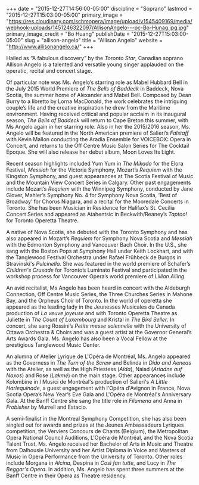 +++
date = "2015-12-27T14:56:00-05:00"
discipline = "Soprano"
lastmod = "2015-12-27T15:03:00-05:00"
primary_image = "https://res.cloudinary.com/schmopera/image/upload/v1545409169/media/webhook-uploads/1451246322097/AllisonAngelo---pc-Bo-Hunag.jpg.jpg"
primary_image_credit = "Bo Huang"
publishDate = "2015-12-27T15:03:00-05:00"
slug = "allison-angelo"
title = "Allison Angelo"
website = "http://www.allisonangelo.ca/"
+++

Hailed as “A fabulous discovery” by the *Toronto Star*, Canadian soprano Allison Angelo is a talented and versatile young singer applauded on the operatic, recital and concert stage.

Of particular note was Ms. Angelo’s starring role as Mabel Hubbard Bell in the July 2015 World Premiere of *The Bells of Baddeck* in Baddeck, Nova Scotia, the summer home of Alexander and Mabel Bell. Composed by Dean Burry to a libretto by Lorna MacDonald, the work celebrates the intriguing couple’s life and the creative inspiration he drew from the Maritime environment. Having received critical and popular acclaim in its inaugural season, *The Bells of Baddeck* will return to Cape Breton this summer, with Ms Angelo again in her starring role. Also in her the 2015/2016 season, Ms. Angelo will be featured in the North American premiere of Salieri’s *Falstaff* with Kevin Mallon conducting the Aradia Ensemble for VOICEBOX: Opera in Concert, and returns to the Off Centre Music Salon Series for The Cocktail Epoque. She will also release her debut album, Moon Loves Its Light.

Recent season highlights included Yum Yum in *The Mikado* for the Elora Festival, *Messiah* for the Victoria Symphony, Mozart’s *Requiem* with the Kingston Symphony, and guest appearances at The Scotia Festival of Music and the Mountain View Concert Series in Calgary. Other past engagements include Mozart’s *Requiem* with the Winnipeg Symphony, conducted by Jane Glover, Mahler’s Symphony No. 4 for Symphony Nova Scotia, ‘Best of Broadway’ for Chorus Niagara, and a recital for the Mooredale Concerts in Toronto. She has been Musician in Residence for Halifax’s St. Cecilia Concert Series and appeared as Atahentsic in Beckwith/Reaney’s *Taptoo!* for Toronto Operetta Theatre.

A native of Nova Scotia, she debuted with the Toronto Symphony and has also appeared in Mozart’s *Requiem* for Symphony Nova Scotia and *Messiah* with the Edmonton Symphony and Vancouver Bach Choir. In the U.S., she sang with the Boston Pops at Symphony Hall under Keith Lockhart, and with the Tanglewood Festival Orchestra under Rafael Frühbeck de Burgos in Stravinski's *Pulcinella*. She was featured in the world premiere of Schafer’s *Children's Crusade* for Toronto’s Luminato Festival and participated in the workshop process for Vancouver Opera’s world premiere of *Lillian Alling*.

An avid recitalist, Ms Angelo has been heard in concert with the Aldeburgh Connection, Off Centre Music Series, the Three Churches Series in Mahone Bay, and the Orpheus Choir of Toronto. In the world of operetta she appeared as the leading lady in the Jeunesses Musicales du Canada production of *La veuve joyeuse* and with Toronto Operetta Theatre as Juliette in *The Count of Luxembourg* and Kristal in *The Bird Seller*. In concert, she sang Rossini’s *Petite messe solennelle* with the University of Ottawa Orchestra & Choirs and was a guest artist at the Governor General’s Arts Awards Gala. Ms. Angelo has also been a Vocal Fellow at the prestigious Tanglewood Music Center.

An alumna of Atelier Lyrique de L'Opéra de Montréal, Ms. Angelo appeared as the Governess in *The Turn of the Screw* and Belinda in *Dido and Aeneas* with the Atelier, as well as the High Priestess (*Aïda*), Naiad (*Ariadne auf Naxos*) and Rose (*Lakmé*) on the main stage. Other appearances include Kolombine in I Musici de Montréal's production of Salieri's *A Little Harlequinade*, a guest engagement with l'Opéra d'Avignon in France, Nova Scotia Opera’s New Year’s Eve Gala and L'Opéra de Montréal's Anniversary Gala. At the Banff Centre she sang the title role in *Filumena* and Anna in *Frobisher* by Murrell and Estacio.

A semi-finalist in the Montreal Symphony Competition, she has also been singled out for awards and prizes at the Jeunes Ambassadeurs Lyriques competition, the Verviers Concours de Chants (Belgium), the Metropolitan Opera National Council Auditions, L'Opéra de Montréal, and the Nova Scotia Talent Trust. Ms. Angelo received her Bachelor of Arts in Music and Theatre from Dalhousie University and her Artist Diploma in Voice and Masters of Music in Opera Performance from the University of Toronto. Other roles include Morgana in *Alcina*, Despina in *Così fan tutte*, and Lucy in *The Beggar's Opera*. In addition, Ms. Angelo has spent three summers at the Banff Centre in their Opera as Theatre residency. 
